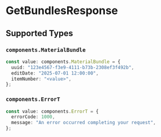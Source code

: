 # GetBundlesResponse


## Supported Types

### `components.MaterialBundle`

```typescript
const value: components.MaterialBundle = {
  uuid: "123e4567-f3e9-4111-b73b-2308ef3f492b",
  editDate: "2025-07-01 12:00:00",
  itemNumber: "<value>",
};
```

### `components.ErrorT`

```typescript
const value: components.ErrorT = {
  errorCode: 1000,
  message: "An error occurred completing your request",
};
```

